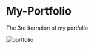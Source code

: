 # My-Portfolio

The 3rd iterration of my portfolio 

![portfolio](https://user-images.githubusercontent.com/63654361/218864110-530942db-2966-4ce6-bfca-7f7a2db0b636.png)
